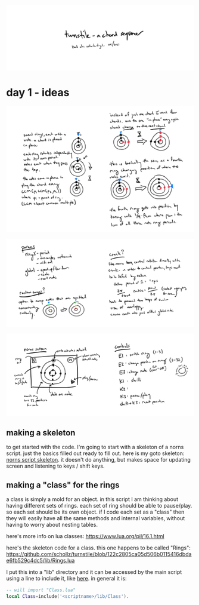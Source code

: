 ![image](https://raw.githubusercontent.com/schollz/turnstile/main/process/20210911-04.jpg)


# day 1 - ideas


![image](https://raw.githubusercontent.com/schollz/turnstile/main/process/20210911-01.jpg)

![image](https://raw.githubusercontent.com/schollz/turnstile/main/process/20210911-02.jpg)

![image](https://raw.githubusercontent.com/schollz/turnstile/main/process/20210911-03.jpg)


## making a skeleton

to get started with the code. I'm going to start with a skeleton of a norns script. just the basics filled out ready to fill out. here is my goto skeleton: [norns script skeleton](https://github.com/schollz/turnstile/blob/1783e943add41219ad8578010996c0291bf96ab2/turnstile.lua). it doesn't do anything, but makes space for updating screen and listening to keys / shift keys.

## making a "class" for the rings

a class is simply a mold for an object. in this script I am thinking about having different sets of rings. each set of ring should be able to pause/play. so each set should be its own object. if I code each set as a "class" then they will easily have all the same methods and internal variables, without having to worry about nesting tables.

here's more info on lua classes: https://www.lua.org/pil/16.1.html

here's the skeleton code for a class. this one happens to be called "Rings": https://github.com/schollz/turnstile/blob/122c2805ca05d506b0115416dbdae6fb529c4dc5/lib/Rings.lua

I put this into a "lib" directory and it can be accessed by the main script using a line to include it, like [here](https://github.com/schollz/turnstile/blob/f6446123ac0ed0bf661f5d7f68c73ca1bcbde15c/turnstile.lua#L12). in general it is:

```lua
-- will import "Class.lua"
local Class=include('<scriptname>/lib/Class').
```